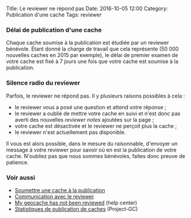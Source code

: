 Title: Le reviewer ne répond pas
Date: 2016-10-05 12:00
Category: Publication d'une cache
Tags: reviewer

### Délai de publication d'une cache
Chaque cache soumise à la publication est étudiée par un reviewer bénévole.
Étant donné la charge de travail que cela représente (50 000 nouvelles caches en
2015 par exemple), le délai de premier examen de votre cache est fixé à 7 jours
une fois que votre cache est soumise à la publication.

### Silence radio du reviewer
Parfois, le reviewer ne répond pas. Il y plusieurs raisons possibles à cela :

* le reviewer vous a posé une question et attend votre réponse ;
* le reviewer a oublié de mettre votre cache en suivi et n'est donc pas averti
  des nouvelles *reviewer notes* ajoutées sur la page ;
* votre cache est désactivée et le reviewer ne perçoit plus la cache ;
* le reviewer n'est actuellement pas disponible.

Il vous est alors possible, dans le mesure du raisonnable, d'envoyer un message
à votre reviewer pour savoir où en est la publication de votre cache. N'oubliez
pas que nous sommes bénévoles, faites donc preuve de patience.


### Voir aussi
* [Soumettre une cache à la publication]({filename}/submit_cache.md)
* [Communication avec le reviewer]({filename}/communication_reviewer.md)
* [My geocache has not been
  reviewed](https://support.groundspeak.com/index.php?pg=kb.page&id=81) (help
  center)
* [Statistiques de publication de
  caches](http://project-gc.com/Statistics/Overview) (Project-GC)
